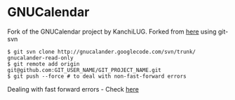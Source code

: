 # GNUCalendar

Fork of the GNUCalendar project by KanchiLUG. Forked from [here](https://code.google.com/p/gnucalander/) using git-svn

```
$ git svn clone http://gnucalander.googlecode.com/svn/trunk/ gnucalander-read-only
$ git remote add origin git@github.com:GIT_USER_NAME/GIT_PROJECT_NAME.git
$ git push --force # to deal with non-fast-forward errors
```

Dealing with fast forward errors - Check [here](https://help.github.com/articles/dealing-with-non-fast-forward-errors)
